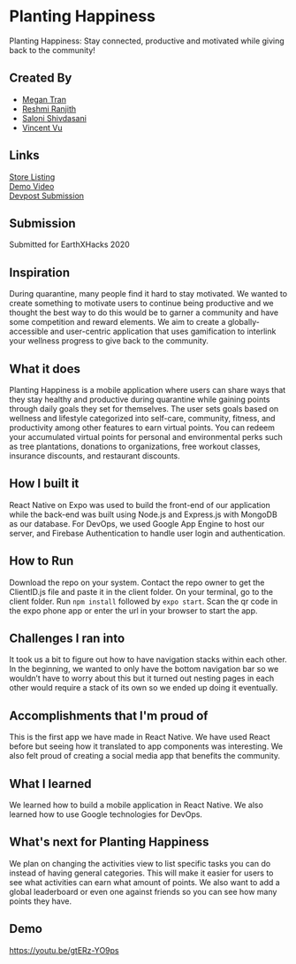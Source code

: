 # Planting Happiness
Planting Happiness: Stay connected, productive and motivated while giving back to the community!

## Created By

- [Megan Tran](https://github.com/meganjtran)
- [Reshmi Ranjith](https://github.com/ReshmiCode)
- [Saloni Shivdasani](https://github.com/SaloniSS)
- [Vincent Vu](https://github.com/vincent-vu280)

## Links

[Store Listing](https://play.google.com/store/apps/details?id=com.plantinghappiness.app)   
[Demo Video](https://www.youtube.com/watch?v=gtERz-YO9ps)  
[Devpost Submission](https://devpost.com/software/planting-happiness)  

## Submission
Submitted for EarthXHacks 2020

## Inspiration
During quarantine, many people find it hard to stay motivated. We wanted to create something to motivate users to continue being productive and we thought the best way to do this would be to garner a community and have some competition and reward elements. We aim to create a globally-accessible and user-centric application that uses gamification to interlink your wellness progress to give back to the community.

## What it does
Planting Happiness is a mobile application where users can share ways that they stay healthy and productive during quarantine while gaining points through daily goals they set for themselves. The user sets goals based on wellness and lifestyle categorized into self-care, community, fitness, and productivity among other features to earn virtual points. You can redeem your accumulated virtual points for personal and environmental perks such as tree plantations, donations to organizations, free workout classes, insurance discounts, and restaurant discounts.

## How I built it
React Native on Expo was used to build the front-end of our application while the back-end was built using Node.js and Express.js with MongoDB as our database.  For DevOps, we used Google App Engine to host our server, and Firebase Authentication to handle user login and authentication.

## How to Run
Download the repo on your system. Contact the repo owner to get the ClientID.js file and paste it in the client folder. On your terminal, go to the client folder. Run `npm install` followed by `expo start`. Scan the qr code in the expo phone app or enter the url in your browser to start the app.

## Challenges I ran into
It took us a bit to figure out how to have navigation stacks within each other. In the beginning, we wanted to only have the bottom navigation bar so we wouldn’t have to worry about this but it turned out nesting pages in each other would require a stack of its own so we ended up doing it eventually.

## Accomplishments that I'm proud of
This is the first app we have made in React Native. We have used React before but seeing how it translated to app components was interesting. We also felt proud of creating a social media app that benefits the community.

## What I learned
We learned how to build a mobile application in React Native. We also learned how to use Google technologies for DevOps.

## What's next for Planting Happiness
We plan on changing the activities view to list specific tasks you can do instead of having general categories. This will make it easier for users to see what activities can earn what amount of points. We also want to add a global leaderboard or even one against friends so you can see how many points they have.

## Demo
https://youtu.be/gtERz-YO9ps

